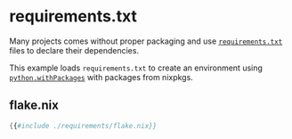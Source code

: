 # requirements.txt

Many projects comes without proper packaging and use [`requirements.txt`](https://pip.pypa.io/en/stable/reference/requirements-file-format/) files to declare their dependencies.

This example loads `requirements.txt` to create an environment using [`python.withPackages`](https://nixos.org/manual/nixpkgs/stable/#user-guide) with packages from nixpkgs.

## flake.nix

```nix
{{#include ./requirements/flake.nix}}
```
